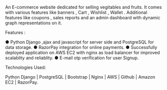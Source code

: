
An E-commerce website dedicated for selling vegitables and fruits. It comes with various
features like banners , Cart , Wishlist , Wallet . Additional features like coupons , sales reports
and an admin dashboard with dynamic graph representations on it.

Features :

● Python Django ,ajax and javascript for server side and PostgreSQL for data storage.
● RazorPay integration for online payments.
● Successfully deployed application on AWS EC2 with nginx as load balancer for improved
scalablity and reliablity.
● E-mail otp verification for user Signup.

Technologies Used:

Python Django | PostgreSQL | Bootstrap | Nginx | AWS | Github | Amazon EC2 | RazorPay.
